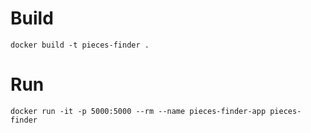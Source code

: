 # Build

    docker build -t pieces-finder .
    
# Run

    docker run -it -p 5000:5000 --rm --name pieces-finder-app pieces-finder
